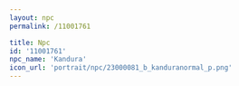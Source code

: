 ```yaml
---
layout: npc
permalink: /11001761

title: Npc
id: '11001761'
npc_name: 'Kandura'
icon_url: 'portrait/npc/23000081_b_kanduranormal_p.png'
---
```

